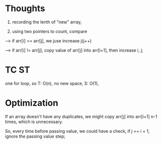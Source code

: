 # Thoughts

1. recording the lenth of "new" array,

2. using two pointers to count, compare

--> if arr[i] == arr[j], we juse increase j(j++)

--> if arr[i] != arr[j], copy value of arr[j] into arr[i+1], then increase i, j;

# TC ST

one for loop, so T: O(n), no new space, S: O(1),

# Optimization

If an array doesn't have any duplicates, we might copy arr[j] into arr[i+1] n-1 times, which is unnecessary. 

So, every time before passing value, we could have a check, if j == i + 1, ignore the passing value step;

